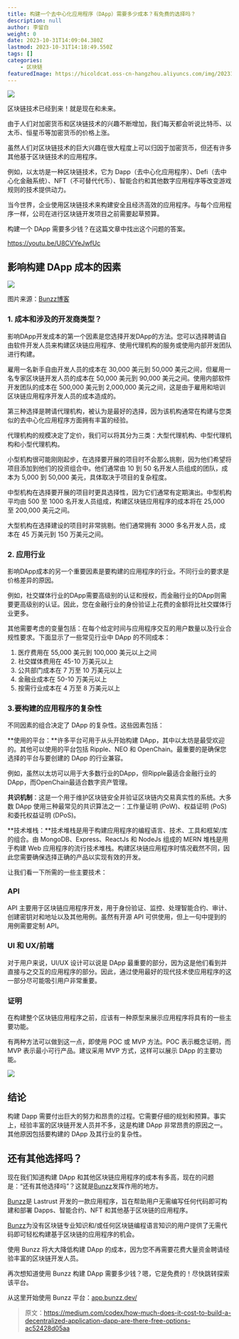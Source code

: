 ```yaml
---
title: 构建一个去中心化应用程序（DApp）需要多少成本？有免费的选择吗？
description: null
author: 李留白
weight: 0
date: 2023-10-31T14:09:04.380Z
lastmod: 2023-10-31T14:18:49.550Z
tags: []
categories:
    - 区块链
featuredImage: https://hicoldcat.oss-cn-hangzhou.aliyuncs.com/img/20231031220914.png
---
```


![](https://hicoldcat.oss-cn-hangzhou.aliyuncs.com/img/20231031220914.png)

区块链技术已经到来！就是现在和未来。

由于人们对加密货币和区块链技术的兴趣不断增加，我们每天都会听说比特币、以太币、恒星币等加密货币的价格上涨。

虽然人们对区块链技术的巨大兴趣在很大程度上可以归因于加密货币，但还有许多其他基于区块链技术的应用程序。

例如，以太坊是一种区块链技术，它为 Dapp（去中心化应用程序）、Defi（去中心化金融系统）、NFT（不可替代代币）、智能合约和其他数字应用程序等改变游戏规则的技术提供动力。

当今世界，企业使用区块链技术来构建安全且经济高效的应用程序。与每个应用程序一样，公司在进行区块链开发项目之前需要起草预算。

构建一个 DApp 需要多少钱？在这篇文章中找出这个问题的答案。

https://youtu.be/U8CVYeJwfUc

## 影响构建 DApp 成本的因素

![](https://hicoldcat.oss-cn-hangzhou.aliyuncs.com/img/20231031221101.png)

图片来源：[Bunzz博客](https://blog.bunzz.dev/how-much-does-it-cost-to-build-a-dapp-are-there-free-options/)

### 1. 成本和涉及的开发商类型？

影响DApp开发成本的第一个因素是您选择开发DApp的方法。您可以选择聘请自由软件开发人员来构建区块链应用程序、使用代理机构的服务或使用内部开发团队进行构建。

雇用一名新手自由开发人员的成本在 30,000 美元到 50,000 美元之间，但雇用一名专家区块链开发人员的成本在 50,000 美元到 90,000 美元之间。使用内部软件开发团队的成本在 500,000 美元到 2,000,000 美元之间，这是由于雇用和培训区块链应用程序开发人员的成本造成的。

第三种选择是聘请代理机构，被认为是最好的选择，因为该机构通常在构建与您类似的去中心化应用程序方面拥有丰富的经验。

代理机构的规模决定了定价，我们可以将其分为三类：大型代理机构、中型代理机构和小型代理机构。

小型机构很可能刚刚起步，在选择要开展的项目时不会那么挑剔，因为他们希望将项目添加到他们的投资组合中。他们通常由 10 到 50 名开发人员组成的团队，成本为 5,000 到 50,000 美元，具体取决于项目的复杂程度。

中型机构在选择要开展的项目时更具选择性，因为它们通常有定期演出。中型机构平均由 500 至 1000 名开发人员组成，构建区块链应用程序的成本将在 25,000 至 200,000 美元之间。

大型机构在选择建设的项目时非常挑剔。他们通常拥有 3000 多名开发人员，成本在 45 万美元到 150 万美元之间。

### 2. 应用行业

影响DApp成本的另一个重要因素是要构建的应用程序的行业。不同行业的要求是价格差异的原因。

例如，社交媒体行业的DApp需要高级别的认证和授权，而金融行业的DApp则需要更高级别的认证。因此，您在金融行业的身份验证上花费的金额将比社交媒体行业更多。

其他需要考虑的变量包括：在每个给定时间与应用程序交互的用户数量以及行业合规性要求。下面显示了一些常见行业中 DApp 的不同成本：

1. 医疗费用在 55,000 美元到 100,000 美元以上之间
2. 社交媒体费用在 45-10 万美元以上
3. 公共部门成本在 7 万至 10 万美元以上
4. 金融业成本在 50-10 万美元以上
5. 按需行业成本在 4 万至 8 万美元以上

### 3.要构建的应用程序的复杂性

不同因素的组合决定了 DApp 的复杂性。这些因素包括：

**使用的平台：**许多平台可用于从头开始构建 DApp，其中以太坊是最受欢迎的。其他可以使用的平台包括 Ripple、NEO 和 OpenChain。最重要的是确保您选择的平台与要创建的 DApp 的行业兼容。

例如，虽然以太坊可以用于大多数行业的DApp，但Ripple最适合金融行业的DApp，而OpenChain最适合数字资产管理。

**共识机制**：这是一个用于维护区块链安全并验证区块链内交易真实性的系统。大多数 DApp 使用三种最常见的共识算法之一：工作量证明 (PoW)、权益证明 (PoS) 和委托权益证明 (DPoS)。

**技术堆栈：**技术堆栈是用于构建应用程序的编程语言、技术、工具和框架/库的组合。由 MongoDB、Express、ReactJs 和 NodeJs 组成的 MERN 堆栈是用于构建 Web 应用程序的流行技术堆栈。构建区块链应用程序时情况截然不同，因此您需要确保选择正确的产品以实现有效的开发。

让我们看一下所需的一些主要技术：

### API

API 主要用于区块链应用程序开发，用于身份验证、监控、处理智能合约、审计、创建密钥对和地址以及其他用例。虽然有开源 API 可供使用，但上一句中提到的用例需要定制 API。

### UI 和 UX/前端

对于用户来说，UI/UX 设计可以说是 DApp 最重要的部分，因为这是他们看到并直接与之交互的应用程序的部分。因此，通过使用最好的现代技术使应用程序的这一部分尽可能吸引用户非常重要。

### 证明

在构建整个区块链应用程序之前，应该有一种原型来展示应用程序将具有的一些主要功能。

有两种方法可以做到这一点，即使用 POC 或 MVP 方法。POC 表示概念证明，而 MVP 表示最小可行产品。建议采用 MVP 方式，这样可以展示 DApp 的主要功能。

![](https://hicoldcat.oss-cn-hangzhou.aliyuncs.com/img/20231031221127.png)

## 结论

构建 Dapp 需要付出巨大的努力和昂贵的过程。它需要仔细的规划和预算。事实上，经验丰富的区块链开发人员并不多，这是构建 DApp 非常昂贵的原因之一。其他原因包括要构建的 DApp 及其行业的复杂性。

## 还有其他选择吗？

现在我们知道构建 DApp 和其他区块链应用程序的成本有多高，现在的问题是：“还有其他选择吗”？这就是[Bunzz](http://bunzz.dev/)发挥作用的地方。

[Bunzz](http://bunzz.dev/)是 Lastrust 开发的一款应用程序，旨在帮助用户无需编写任何代码即可构建和部署 Dapps、智能合约、NFT 和其他基于区块链的应用程序。

[Bunzz](http://bunzz.dev/)为没有区块链专业知识和/或任何区块链编程语言知识的用户提供了无需代码即可轻松构建基于区块链的应用程序的机会。

使用 Bunzz 将大大降低构建 DApp 的成本，因为您不再需要花费大量资金聘请经验丰富的区块链开发人员。

再次想知道使用 Bunzz 构建 DApp 需要多少钱？嗯，它是免费的！尽快跳转探索该平台。

从这里开始使用 Bunzz 平台：[app.bunzz.dev/](http://app.bunzz.dev/)


> 原文：https://medium.com/codex/how-much-does-it-cost-to-build-a-decentralized-application-dapp-are-there-free-options-ac52428d05aa